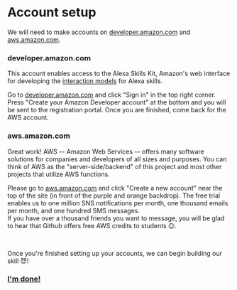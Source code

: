 # Account setup
<p>We will need to make accounts on <a href="http://www.developer.amazon.com">developer.amazon.com</a> and 
  <a href="http://www.aws.amazon.com">aws.amazon.com</a>.
</p>

### developer.amazon.com

<p>
This account enables access to the Alexa Skills Kit, Amazon's web interface for developing the <a href="http://www.developer.amazon.com/docs/alexa-voice-service/interaction-model.html">interaction models</a> for Alexa skills.
</p>

<p>
Go to <a href="http://www.developer.amazon.com">developer.amazon.com</a> and click "Sign in" in the top right corner. 
Press "Create your Amazon Developer account" at the bottom and you will be sent to the registration portal. Once you are finished, come back for the AWS account.
</p>

### aws.amazon.com

<p>
Great work! AWS -- Amazon Web Services -- offers many software solutions for companies and developers of all sizes and purposes. You can think of AWS as the "server-side/backend" of this project and most other projects that utilize AWS functions.
</p> 
 <p>Please go to <a href="http://www.aws.amazon.com/free/">aws.amazon.com</a> and click "Create a new account" near the top of the site (in front of the purple and orange backdrop). The free trial enables us to one million SNS notifications per month, one thousand emails per month, and one hundred SMS messages. 
  <br> If you have over a thousand friends you want to message, you will be glad to hear that Github offers free AWS credits to students 😉.
</p>

<br>

<p>
  Once you're finished setting up your accounts, we can begin building our skill 😈!
</p>

### <a href="https://github.com/mrvivacious/AWS_Lambda_and_SNS/blob/master/page1.md">I'm done!</a>


